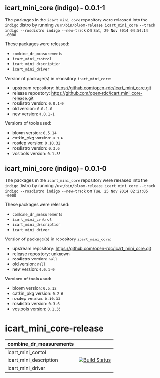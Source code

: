 ## icart_mini_core (indigo) - 0.0.1-1

The packages in the `icart_mini_core` repository were released into the `indigo` distro by running `/usr/bin/bloom-release icart_mini_core --track indigo --rosdistro indigo --new-track` on `Sat, 29 Nov 2014 04:50:14 -0000`

These packages were released:
- `combine_dr_measurements`
- `icart_mini_control`
- `icart_mini_description`
- `icart_mini_driver`

Version of package(s) in repository `icart_mini_core`:
- upstream repository: https://github.com/open-rdc/icart_mini_core.git
- release repository: https://github.com/open-rdc/icart_mini_core-release.git
- rosdistro version: `0.0.1-0`
- old version: `0.0.1-0`
- new version: `0.0.1-1`

Versions of tools used:
- bloom version: `0.5.14`
- catkin_pkg version: `0.2.6`
- rosdep version: `0.10.32`
- rosdistro version: `0.3.6`
- vcstools version: `0.1.35`


## icart_mini_core (indigo) - 0.0.1-0

The packages in the `icart_mini_core` repository were released into the `indigo` distro by running `/usr/bin/bloom-release icart_mini_core --track indigo --rosdistro indigo --new-track` on `Tue, 25 Nov 2014 02:23:05 -0000`

These packages were released:
- `combine_dr_measurements`
- `icart_mini_control`
- `icart_mini_description`
- `icart_mini_driver`

Version of package(s) in repository `icart_mini_core`:
- upstream repository: https://github.com/open-rdc/icart_mini_core.git
- release repository: unknown
- rosdistro version: `null`
- old version: `null`
- new version: `0.0.1-0`

Versions of tools used:
- bloom version: `0.5.12`
- catkin_pkg version: `0.2.6`
- rosdep version: `0.10.33`
- rosdistro version: `0.3.6`
- vcstools version: `0.1.35`


icart_mini_core-release
=======================
| combine_dr_measurements |  |
| --- | --- |
| icart_mini_contol | |
| icart_mini_description | [![Build Status](http://jenkins.ros.org/job/ros-indigo-icart-mini-description_sourcedeb/badge/icon)](http://jenkins.ros.org/job/ros-indigo-icart-mini-description_sourcedeb/)  |
| icart_mini_driver | |



